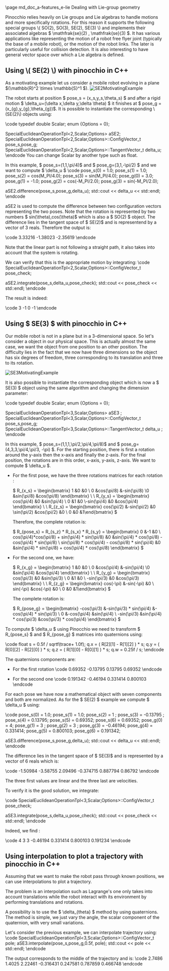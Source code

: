 \page md_doc_a-features_e-lie Dealing with Lie-group geometry

Pinocchio relies heavily on Lie groups and Lie algebras to handle motions and more specifically rotations.
For this reason it supports the following special groups \\( SO(2), SO(3), SE(2), SE(3) \\) and implements their associated algebras
$ \mathfrak{se}(2) , \mathfrak{se}(3) $.
It has various applications like representing the motion of a robot free flyer joint (typically the base of a mobile robot),
or the motion of the robot links. The later is particularly useful for collision detection.
It is also interesting to have general vector space over which a Lie algebra is defined.


## Using \\( SE(2) \\) with pinocchio in C++

As a motivating example let us consider a mobile robot evolving in a plane $(\mathbb{R}^2 \times \mathbb{S}^1 $).
![SE2MotivatingExample](SE2MotivatingExample.svg)

The robot starts at position $ pose_s = (x_s,y_s,\theta_s) $ and after a rigid motion
$ \delta_u=(\delta x,\delta y,\delta \theta) $
it finishes
at $ pose_g = (x_{g},y_{g},\theta_{g})$.
It is possible to instantiate the corresponding \\(SE(2)\\) objects using:

\code
  typedef double Scalar;
  enum {Options = 0};

  SpecialEuclideanOperationTpl<2,Scalar,Options> aSE2;
  SpecialEuclideanOperationTpl<2,Scalar,Options>::ConfigVector_t pose_s,pose_g;
  SpecialEuclideanOperationTpl<2,Scalar,Options>::TangentVector_t delta_u;
\endcode
You can change Scalar by another type such as float.


In this example, $ pose_s=(1,1,\pi/4)$ and $ pose_g=(3,1,-\pi/2) $ and we want to compute
$ \delta_u $
\code
  pose_s(0) = 1.0; pose_s(1) = 1.0;
  pose_s(2) = cos(M_PI/4.0); pose_s(3) = sin(M_PI/4.0);
  pose_g(0) = 3.0; pose_g(1) = -1.0;
  pose_g(2) = cos(-M_PI/2.0); pose_g(3) = sin(-M_PI/2.0);

  aSE2.difference(pose_s,pose_g,delta_u);
  std::cout << delta_u << std::endl;
\endcode

aSE2 is used to compute the difference between two configuration vectors representing the two poses. Note that the rotation is represented by two numbers $ sin(\theta),cos(\theta)$ which is also a $ SO(2) $ object.
The difference lies in the tangent space of $ SE(2)$ and is representend by a vector of 3 reals.
Therefore the output is:

\code
 3.33216
-1.38023
-2.35619
\endcode

Note that the linear part is not following a straight path, it also takes into account
that the system is rotating.

We can verify that this is the appropriate motion by integrating:
\code
  SpecialEuclideanOperationTpl<2,Scalar,Options>::ConfigVector_t pose_check;

  aSE2.integrate(pose_s,delta_u,pose_check);
  std::cout << pose_check << std::endl;
\endcode

The result is indeed:

\code
3
-1
 0
-1
\endcode

## Using $ SE(3) $ with pinocchio in C++

Our mobile robot is not in a plane but in a 3-dimensional space. So let's consider a object in our physical space. This is actually almost the same case, we want the object from one position to an other position. The difficulty lies in the fact that we now have three dimensions so the object has six degrees of freedom, three corresponding to its translation and three to its rotation.

![SE3MotivatingExample](SE3Example1.jpg)

It is also possible to instantiate the corresponding object which is now a $ SE(3) $ object using the same algorithm and changing the dimension parameter:

\code
  typedef double Scalar;
  enum {Options = 0};

  SpecialEuclideanOperationTpl<3,Scalar,Options> aSE3 ;
  SpecialEuclideanOperationTpl<3,Scalar,Options>::ConfigVector_t pose_s,pose_g;
  SpecialEuclideanOperationTpl<3,Scalar,Options>::TangentVector_t delta_u ;
\endcode

In this example, $ pose_s=(1,1,1,\pi/2,\pi/4,\pi/8)$ and $ pose_g=(4,3,3,\pi/4,\pi/3, -\pi) $. For the starting position, there is first a rotation around the y-axis then the x-axis and finally the z-axis. For the final position, the rotations are in this order, x-axis, y-axis, z-axis. We want to compute $ \delta_u $.

- For the first pose, we have the three rotations matrices for each rotation :

  $ R_{x_s} =
  \begin{bmatrix} 1 &0 &0 \\ 0 &cos(\pi/8) &-sin(\pi/8) \\0 &sin(\pi/8) &cos(\pi/8) \end{bmatrix}  \ \  R_{y_s}  =  \begin{bmatrix} cos(\pi/4) &0 &sin(\pi/4) \\ 0 &1 &0 \\-sin(\pi/4) &0 &cos(\pi/4) \end{bmatrix} \ \ R_{z_s}  =  \begin{bmatrix} cos(\pi/2) &-sin(\pi/2) &0 \\sin(\pi/2) &cos(\pi/2) &0 \\ 0 &0 &1\end{bmatrix} $

  Therefore, the complete rotation is:

  $ R_{pose_s} = R_{s_z} * R_{s_x} * R_{s_y}  = \begin{bmatrix} 0 &-1 &0 \\ cos(\pi/4)*cos(\pi/8) + sin(\pi/4) * sin(\pi/8) &0 &sin(\pi/4) * cos(\pi/8) - cos(\pi/4) * sin(\pi/8) \\ sin(\pi/8) * cos(\pi/4) - cos(\pi/8) * sin(\pi/4) &0 &sin(\pi/4) * sin(\pi/8) + cos(\pi/4) * cos(\pi/8) \end{bmatrix} $

- For the second one, we have:

  $ R_{x_g} =
  \begin{bmatrix} 1 &0 &0 \\ 0 &cos(\pi/4) &-sin(\pi/4) \\0 &sin(\pi/4) &cos(\pi/4) \end{bmatrix}  \ \  R_{y_g}  =  \begin{bmatrix} cos(\pi/3) &0 &sin(\pi/3) \\ 0 &1 &0 \\ -sin(\pi/3) &0 &cos(\pi/3) \end{bmatrix} \ \ R_{z_g} =  \begin{bmatrix} cos(-\pi) &-sin(-\pi) &0 \\ sin(-\pi) &cos(-\pi) &0 \\ 0 &0 &1\end{bmatrix} $

  The complete rotation is:

  $ R_{pose_g} =
  \begin{bmatrix} -cos(\pi/3) &-sin(\pi/3) * sin(\pi/4) &-cos(\pi/4) * sin(\pi/3) \\ 0 &-cos(\pi/4) &sin(\pi/4) \\ -sin(\pi/3) &sin(\pi/4) * cos(\pi/3) &cos(\pi/3) * cos(\pi/4) \end{bmatrix} $


To compute $ \delta_u $ using Pinocchio we need to transform $ R_{pose_s} $ and $ R_{pose_g} $ matrices into quaternions using:

\code
  float s = 0.5f / sqrtf(trace+ 1.0f);
  q.x = ( R[2][1] - R[1][2] ) * s;
  q.y = ( R[0][2] - R[2][0] ) * s;
  q.z = ( R[1][0] - R[0][1] ) * s;
  q.w = 0.25f / s;
\endcode

The quaternions components are:
- For the first rotation
  \code
  0.69352
  -0.13795
  0.13795
  0.69352
  \endcode

- For the second one
  \code
    0.191342
    -0.46194
    0.331414
    0.800103
  \endcode

For each pose we have now a mathematical object with seven components and both are normalized. As for the $ SE(2) $ example we compute $ \delta_u $ using:

\code
  pose_s(0) = 1.0; pose_s(1) = 1.0;
  pose_s(2) = 1 ; pose_s(3) = -0.13795 ;
  pose_s(4) = 0.13795; pose_s(5) = 0.69352; pose_s(6) = 0.69352;
  pose_g(0) = 4; pose_g(1) = 3 ;
  pose_g(2) = 3 ; pose_g(3) = -0.46194;
  pose_g(4) = 0.331414; pose_g(5) = 0.800103; pose_g(6) = 0.191342;

  aSE3.difference(pose_s,pose_g,delta_u);
  std::cout << delta_u << std::endl;
\endcode

The difference lies in the tangent space of $ SE(3)$ and is represented by a vector of 6 reals which is:

\code
  -1.50984
  -3.58755
  2.09496
  -0.374715
  0.887794
  0.86792
\endcode

The three first values are linear and the three last are velocities.

To verify it is the good solution, we integrate:

\code
  SpecialEuclideanOperationTpl<3,Scalar,Options>::ConfigVector_t pose_check;

  aSE3.integrate(pose_s,delta_u,pose_check);
  std::cout << pose_check << std::endl;
\endcode

Indeed, we find :

\code
  4
  3
  3
  -0.46194
  0.331414
  0.800103
  0.191234
\endcode



## Using interpolation to plot a trajectory with pinocchio in C++

Assuming that we want to make the robot pass through known positions, we can use interpolations to plot a trajectory.

The problem is an interpolation such as Lagrange's one only takes into account translations while the robot interact with its environment by performing translations and rotations.

A possibility is to use the $ \delta_{theta} $ method by using quaternions. The method is simple, we just vary the angle, the scalar component of the quaternion, with very small variations.

Let's consider the previous example, we can interpolate trajectory using:
\code
  SpecialEuclideanOperationTpl<3,Scalar,Options>::ConfigVector_t pole;
  aSE3.interpolate(pose_s,pose_g,0.5f, pole);
  std::cout << pole << std::endl;
\endcode

The output corresponds to the middle of the trajectory and is:
\code
  2.7486
  1.4025
  2.22461
  -0.316431
  0.247581
  0.787859
  0.466748
\endcode

